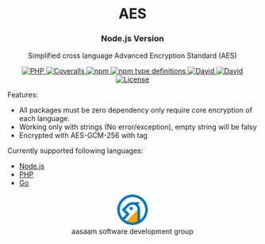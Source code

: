 <div align="center">
  <h1>
    AES
  </h1>
  <h3>
    Node.js Version
  </h3>
  <p>
    Simplified cross language Advanced Encryption Standard (AES)
  </p>
  <p>
    <a href="https://github.com/aasaam/aes-nodejs/actions/workflows/node.yml" target="_blank">
      <img src="https://github.com/aasaam/aes-nodejs/actions/workflows/node.yml/badge.svg" alt="PHP" />
    </a>
    <a href="https://coveralls.io/github/aasaam/aes-nodejs">
      <img alt="Coveralls" src="https://img.shields.io/coveralls/github/aasaam/aes-nodejs">
    </a>
    <a href="https://www.npmjs.com/package/@aasaam/aes-nodejs">
      <img alt="npm" src="https://img.shields.io/npm/v/@aasaam/aes-nodejs">
    </a>
    <a href="https://www.npmjs.com/package/@aasaam/aes-nodejs">
      <img alt="npm type definitions" src="https://img.shields.io/npm/types/@aasaam/aes-nodejs">
    </a>
    <a href="https://david-dm.org/aasaam/aes-nodejs">
      <img alt="David" src="https://img.shields.io/david/aasaam/aes-nodejs">
    </a>
    <a href="https://david-dm.org/aasaam/aes-nodejs?type=dev">
      <img alt="David" src="https://img.shields.io/david/dev/aasaam/aes-nodejs">
    </a>
    <a href="https://github.com/aasaam/aes-nodejs/blob/master/LICENSE">
      <img alt="License" src="https://img.shields.io/github/license/aasaam/aes-nodejs">
    </a>
  </p>
</div>

Features:

- All packages must be zero dependency only require core encryption of each language.
- Working only with strings (No error/exception), empty string will be falsy
- Encrypted with AES-GCM-256 with tag

Currently supported following languages:

- [Node.js](https://github.com/aasaam/aes-nodejs)
- [PHP](https://github.com/aasaam/aes-php)
- [Go](https://github.com/aasaam/aes-go)

<div>
  <p align="center">
    <a href="https://aasaam.com" title="aasaam software development group">
      <img alt="aasaam software development group" width="64" src="https://raw.githubusercontent.com/aasaam/information/master/logo/aasaam.svg">
    </a>
    <br />
    aasaam software development group
  </p>
</div>
